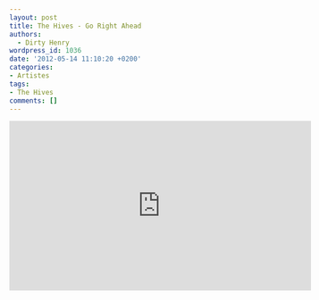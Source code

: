 ```yaml
---
layout: post
title: The Hives - Go Right Ahead
authors:
  - Dirty Henry
wordpress_id: 1036
date: '2012-05-14 11:10:20 +0200'
categories:
- Artistes
tags:
- The Hives
comments: []
---
```

<iframe src="http://player.vimeo.com/video/41854945" width="540" height="304" frameborder="0" webkitAllowFullScreen mozallowfullscreen allowFullScreen></iframe>
